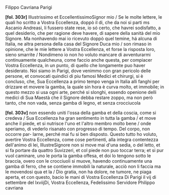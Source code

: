 Filippo Cavriana
Parigi



**[fol. 303r]**
Illustrissimo et EccellentissimoSignor mio /
Se le molte lettere, le quali ho scritto a Vostra Eccellenza, doppò il di, che da noi si parti ms Ascanio Andreasi, li fussero state rese, io só certo, che havrei sodisfatto, a quel desiderio, che per ragione deve havere, di sapere della sanità del mio Signore. Ma nonhavendo mai io ricevuto doppò quel temine, há alcuna di Italia, ne altra persona della casa del Signore Duca mio / son rimaso in opinione, che le mie lettere a Vostra Eccellenza, et forse la risposta loro, sieno smarrite / Nondimeno io non ho voluto mancare di avventurarmi continuamente qualcheuna, come faccio anche questa, per compiacer Vostra Eccellenza, in un punto, di quello che longamente puo haver desiderato. Noi siamo in Parigi, dove venimmo con gran pericolo delle persone, et convocati quindici di piu famosi Medici et chirurgi, si è concluso, che, Sua Eccellenza a primo tempo venga in Italia alli fanghi per drizzare et movere la gamba, la quale sin hora è curva molto, et immobile; in questo mezzo si usa ogni arte, perché si slonghi, essendo openione delli medici di Sua Maestà che il Signore debba restare zoppo, ma non però tanto, che non vada, senza gamba di legno, et senza crocciucola

**[fol. 303v]**
non essendo uniti l'ossa della gamba et della coscia, come si credeva / Sua Eccellenza ha gran sentimento in tutta la gamba / et move anche il piede, et si nutrisce l'uno et l'altro membro molto bene / onde speriamo, di vederlo risanato con progresso di tempo. Del corpo, non occorre par-
larne, perché mai fu si ben disposto. Questo tutto ho voluto, avertire Vostra Eccellenza, come cose pertinenti, alla integra contentezza dell'animo di lei, IllustreSignore non si move mai d'una sedia, o del letto, et si fa portare da quattro Suvizzeri, et col piede non puo toccar terra; et si pur vuol caminare, uno le porta la gamba offesa, et doi lo tengono sotto le braccia, overo con le crocciuoli si muove, havendo continuamente una gamba di ferro, che se contiene immobili la naturale, acciò non li faccia ma le movendosi qua et la / Dio gratia, non ha dolore, ne tumore, ne piaga aperta, et con questo, bacio le mani di Vostra Eccellenza
Di Parigi il vij di settembre del lxviijDi, Vostra Eccellenza,
               Fedelissimo Servidore
               Philippo cavriana
